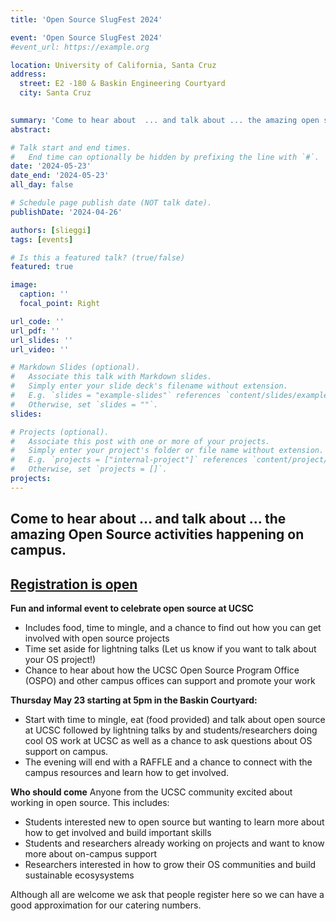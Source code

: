 ```yaml
---
title: 'Open Source SlugFest 2024'

event: 'Open Source SlugFest 2024'
#event_url: https://example.org

location: University of California, Santa Cruz
address:
  street: E2 -180 & Baskin Engineering Courtyard
  city: Santa Cruz
 

summary: 'Come to hear about  ... and talk about ... the amazing open source activities happening on campus.'
abstract: 

# Talk start and end times.
#   End time can optionally be hidden by prefixing the line with `#`.
date: '2024-05-23'
date_end: '2024-05-23'
all_day: false

# Schedule page publish date (NOT talk date).
publishDate: '2024-04-26'

authors: [slieggi]
tags: [events]

# Is this a featured talk? (true/false)
featured: true

image:
  caption: ''
  focal_point: Right

url_code: ''
url_pdf: ''
url_slides: ''
url_video: ''

# Markdown Slides (optional).
#   Associate this talk with Markdown slides.
#   Simply enter your slide deck's filename without extension.
#   E.g. `slides = "example-slides"` references `content/slides/example-slides.md`.
#   Otherwise, set `slides = ""`.
slides:

# Projects (optional).
#   Associate this post with one or more of your projects.
#   Simply enter your project's folder or file name without extension.
#   E.g. `projects = ["internal-project"]` references `content/project/deep-learning/index.md`.
#   Otherwise, set `projects = []`.
projects:
---
```




## Come to hear about  ... and talk about ... the amazing Open Source activities happening on campus.

## [Registration is open](https://docs.google.com/forms/d/e/1FAIpQLSdqdPz8vxGCC25yIdYPdfs4hAyuLN8PWYy1gVkFArHNjcLwBw/viewform?usp=sf_link)

**Fun and informal event to celebrate open source at UCSC**
- Includes food, time to mingle, and a chance to find out how you can get involved with open source projects
- Time set aside for lightning talks (Let us know if you want to talk about your OS project!)
- Chance to hear about how the UCSC Open Source Program Office (OSPO) and other campus offices can support and promote your work

  
**Thursday May 23 starting at 5pm in the Baskin Courtyard:** 
- Start with time to mingle, eat (food provided) and talk about open source at UCSC followed by lightning talks by and students/researchers doing cool OS work at UCSC as well as a chance to ask questions about OS support on campus.
- The evening will end with a RAFFLE and a chance to connect with the campus resources and learn how to get involved. 

**Who should come**
Anyone from the UCSC community excited about working in open source. This includes:
- Students interested  new to open source but wanting to learn more about how to get involved and build important skills
- Students and researchers already working on projects and want to know more about on-campus support
- Researchers interested in how to grow their OS communities and build sustainable ecosysystems

Although all are welcome we ask that people register here so we can have a good approximation for our catering numbers.  



